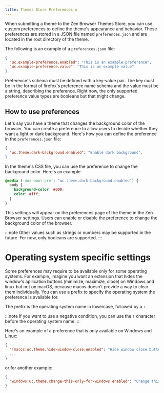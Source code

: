 ```yaml
---
title: Themes Store Preferences ⚙️ 
---
```


When submitting a theme to the Zen Browser Themes Store, you can use custom preferences to define the theme's appearance and behavior. These preferences are stored in a JSON file named `preferences.json` and are located in the root directory of the theme.

The following is an example of a `preferences.json` file:

```json
{
  "uc.example-preference.enabled": "This is an example preference",
  "uc.example-preference.value": "This is an example value"
}
```

Preference's schema must be defined with a key-value pair. The key must be in the format of firefox's preference name schema and the value must be a string, describing the preference. Right now, the only supported preference value types are booleans but that might change.

## How to use preferences

Let's say you have a theme that changes the background color of the browser. You can create a preference to allow users to decide whether they want a light or dark background. Here's how you can define the preference in the `preferences.json` file:

```json
{
  "uc.theme.dark-background.enabled": "Enable dark background",
}
```

In the theme's CSS file, you can use the preference to change the background color. Here's an example:

```css
@media (-moz-bool-pref: "uc.theme.dark-background.enabled") {
  body {
    background-color: #000;
    color: #fff;
  }
}
```

This settings will appear on the preferences page of the theme in the Zen Browser settings. Users can enable or disable the preference to change the background color of the browser.

:::note
Other values such as strings or numbers may be supported in the future. For now, only booleans are supported.
:::
# Operating system specific settings

Some preferences may require to be available only for some operating systems. For example, imagine you want an extension that hides the window's apllication buttons (minimize, maximize, close) on Windows and linux but not on macOS, because macos doesn't provide a way to clear them individually. You can use a prefix to specify the operating system the preference is available for.

The prefix is the operating system name in lowercase, followed by a `:`.

:::note
If you want to use a negative condition, you can use the `!` character before the operating system name.
:::

Here's an example of a preference that is only available on Windows and Linux:

```json
{
  "!macos:uc.theme.hide-window-close.enabled": "Hide window close button",
  ...
}
```

or for another example:

```json
{
  "windows:uc.theme.change-this-only-for-windows.enabled": "Change this only for Windows",
}
```